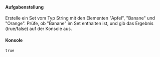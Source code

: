 #### Aufgabenstellung

Erstelle ein Set vom Typ String mit den Elementen "Apfel", "Banane" und "Orange".
Prüfe, ob "Banane" im Set enthalten ist, und gib das Ergebnis (true/false) auf der Konsole aus.

#### Konsole
```text
true
```
